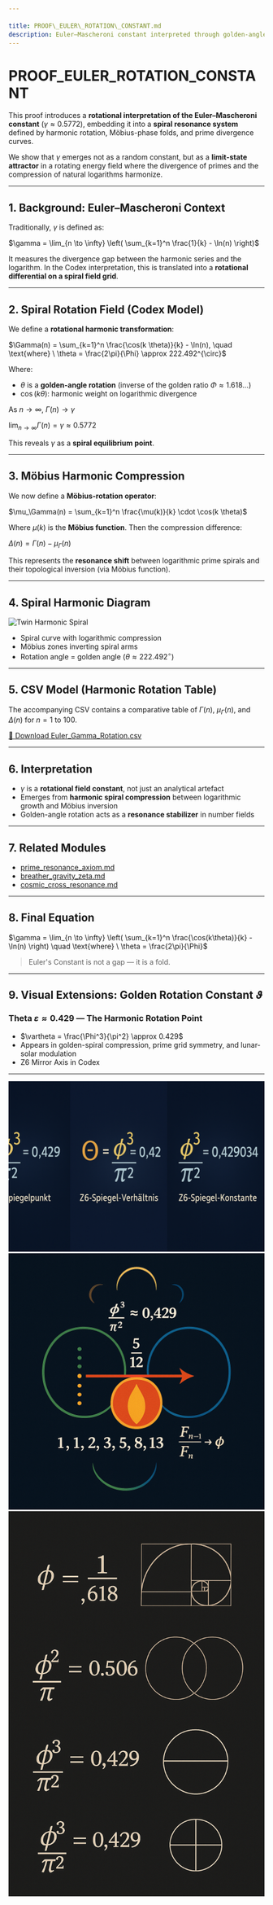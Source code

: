 ```yaml
---

title: PROOF\_EULER\_ROTATION\_CONSTANT.md
description: Euler–Mascheroni constant interpreted through golden-angle harmonic rotation, Möbius inversion, and logarithmic spiral field compression.
---
```


# PROOF\_EULER\_ROTATION\_CONSTANT

This proof introduces a **rotational interpretation of the Euler–Mascheroni constant** ($\gamma \approx 0.5772$), embedding it into a **spiral resonance system** defined by harmonic rotation, Möbius-phase folds, and prime divergence curves.

We show that $\gamma$ emerges not as a random constant, but as a **limit-state attractor** in a rotating energy field where the divergence of primes and the compression of natural logarithms harmonize.

---

## 1. Background: Euler–Mascheroni Context

Traditionally, $\gamma$ is defined as:

$\gamma = \lim_{n \to \infty} \left( \sum_{k=1}^n \frac{1}{k} - \ln(n) \right)$

It measures the divergence gap between the harmonic series and the logarithm. In the Codex interpretation, this is translated into a **rotational differential on a spiral field grid**.

---

## 2. Spiral Rotation Field (Codex Model)

We define a **rotational harmonic transformation**:

$\Gamma(n) = \sum_{k=1}^n \frac{\cos(k \theta)}{k} - \ln(n), \quad \text{where} \ \theta = \frac{2\pi}{\Phi} \approx 222.492^{\circ}$

Where:

* $\theta$ is a **golden-angle rotation** (inverse of the golden ratio $\Phi \approx 1.618...$)
* $\cos(k \theta)$: harmonic weight on logarithmic divergence

As $n \to \infty$, $\Gamma(n) \to \gamma$

$\lim_{n \to \infty} \Gamma(n) = \gamma \approx 0.5772$

This reveals $\gamma$ as a **spiral equilibrium point**.

---

## 3. Möbius Harmonic Compression

We now define a **Möbius-rotation operator**:

$\mu_\Gamma(n) = \sum_{k=1}^n \frac{\mu(k)}{k} \cdot \cos(k \theta)$

Where $\mu(k)$ is the **Möbius function**. Then the compression difference:

$\Delta(n) = \Gamma(n) - \mu_\Gamma(n)$

This represents the **resonance shift** between logarithmic prime spirals and their topological inversion (via Möbius function).

---

## 4. Spiral Harmonic Diagram

![Twin Harmonic Spiral](../visuals/twin_cross_harmonic_diagram.png)

* Spiral curve with logarithmic compression
* Möbius zones inverting spiral arms
* Rotation angle = golden angle ($\theta \approx 222.492^{\circ}$)

---

## 5. CSV Model (Harmonic Rotation Table)

The accompanying CSV contains a comparative table of $\Gamma(n)$, $\mu_\Gamma(n)$, and $\Delta(n)$ for $n = 1$ to $100$.

[📄 Download Euler\_Gamma\_Rotation.csv](../csv/Euler_Gamma_Rotation.csv)

---

## 6. Interpretation

* $\gamma$ is a **rotational field constant**, not just an analytical artefact
* Emerges from **harmonic spiral compression** between logarithmic growth and Möbius inversion
* Golden-angle rotation acts as a **resonance stabilizer** in number fields

---

## 7. Related Modules

* [prime\_resonance\_axiom.md](prime_resonance_axiom.md)
* [breather\_gravity\_zeta.md](breather_gravity_zeta.md)
* [cosmic\_cross\_resonance.md](cosmic_cross_resonance.md)

---

## 8. Final Equation

$\gamma = \lim_{n \to \infty} \left( \sum_{k=1}^n \frac{\cos(k\theta)}{k} - \ln(n) \right) \quad \text{where} \ \theta = \frac{2\pi}{\Phi}$

> Euler's Constant is not a gap — it is a fold.

---

## 9. Visual Extensions: Golden Rotation Constant $\vartheta$

### Theta $\varepsilon \approx 0.429$ — The Harmonic Rotation Point

* $\vartheta = \frac{\Phi^3}{\pi^2} \approx 0.429$
* Appears in golden-spiral compression, prime grid symmetry, and lunar-solar modulation
* Z6 Mirror Axis in Codex

---

![Z6-Mirror-Constant](./visuals/B66A2153-D07D-4F34-8655-9AA90BC8DBB5.png)
![Phi Fraction Fibonacci](./visuals/5_12_FN-1_FN_phi.png)
![Z6-Centerpoint-Circle](./visuals/5B33777B-222A-4BE8-BFDB-1D535A880729.png)
